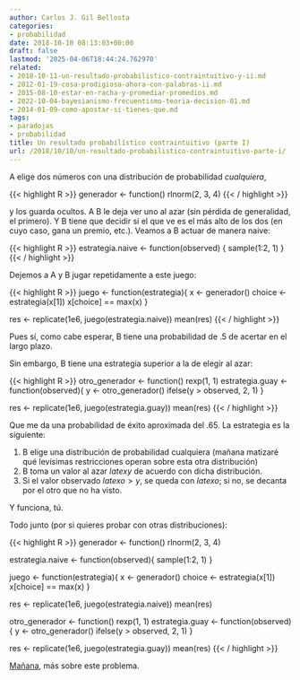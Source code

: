 ```yaml
---
author: Carlos J. Gil Bellosta
categories:
- probabilidad
date: 2018-10-10 08:13:03+00:00
draft: false
lastmod: '2025-04-06T18:44:24.762970'
related:
- 2018-10-11-un-resultado-probabilistico-contraintuitivo-y-ii.md
- 2012-01-19-cosa-prodigiosa-ahora-con-palabras-ii.md
- 2015-08-10-estar-en-racha-y-promediar-promedios.md
- 2022-10-04-bayesianismo-frecuentismo-teoria-decision-01.md
- 2014-01-09-como-apostar-si-tienes-que.md
tags:
- paradojas
- probabilidad
title: Un resultado probabilístico contraintuitivo (parte I)
url: /2018/10/10/un-resultado-probabilistico-contraintuitivo-parte-i/
---
```


A elige dos números con una distribución de probabilidad _cualquiera_,

{{< highlight R >}}
generador <- function() rlnorm(2, 3, 4)
{{< / highlight >}}

y los guarda ocultos. A B le deja ver uno al azar (sin pérdida de generalidad, el primero). Y B tiene que decidir si el que ve es el más alto de los dos (en cuyo caso, gana un premio, etc.). Veamos a B actuar de manera naive:

{{< highlight R >}}
estrategia.naive <- function(observed) {
  sample(1:2, 1)
}
{{< / highlight >}}

Dejemos a A y B jugar repetidamente a este juego:

{{< highlight R >}}
juego <- function(estrategia){
  x <- generador()
  choice <- estrategia(x[1])
  x[choice] == max(x)
}

res <- replicate(1e6, juego(estrategia.naive))
mean(res)
{{< / highlight >}}

Pues sí, como cabe esperar, B tiene una probabilidad de .5 de acertar en el largo plazo.

Sin embargo, B tiene una estrategia superior a la de elegir al azar:

{{< highlight R >}}
otro_generador <- function() rexp(1, 1)
estrategia.guay <- function(observed){
  y <- otro_generador()
  ifelse(y > observed, 2, 1)
}

res <- replicate(1e6, juego(estrategia.guay))
mean(res)
{{< / highlight >}}

Que me da una probabilidad de éxito aproximada del .65. La estrategia es la siguiente:

1. B elige una distribución de probabilidad cualquiera (mañana matizaré qué levísimas restricciones operan sobre esta otra distribución)
2. B toma un valor al azar $latex y$ de acuerdo con dicha distribución.
3. Si el valor observado $latex o > y$, se queda con $latex o$; si no, se decanta por el otro que no ha visto.


Y funciona, tú.

Todo junto (por si quieres probar con otras distribuciones):

{{< highlight R >}}
generador <- function() rlnorm(2, 3, 4)

estrategia.naive <- function(observed){
  sample(1:2, 1)
}

juego <- function(estrategia){
  x <- generador()
  choice <- estrategia(x[1])
  x[choice] == max(x)
}

res <- replicate(1e6, juego(estrategia.naive))
mean(res)

otro_generador <- function() rexp(1, 1)
estrategia.guay <- function(observed){
  y <- otro_generador()
  ifelse(y > observed, 2, 1)
}

res <- replicate(1e6, juego(estrategia.guay))
mean(res)
{{< / highlight >}}

[Mañana](http://www.datanalytics.com/2018/10/11/un-resultado-probabilistico-contraintuitivo-y-ii/), más sobre este problema.
